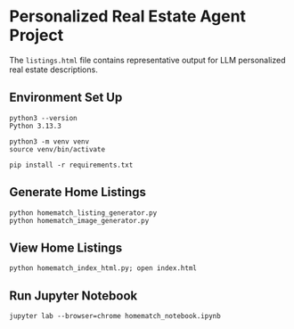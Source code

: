 # Personalized Real Estate Agent Project
The `listings.html` file contains representative output for LLM personalized
real estate descriptions.

## Environment Set Up
```
python3 --version
Python 3.13.3

python3 -m venv venv
source venv/bin/activate

pip install -r requirements.txt
```

## Generate Home Listings
```
python homematch_listing_generator.py
python homematch_image_generator.py
```

## View Home Listings
```
python homematch_index_html.py; open index.html
```

## Run Jupyter Notebook
```
jupyter lab --browser=chrome homematch_notebook.ipynb
```